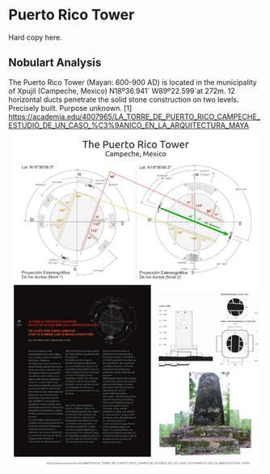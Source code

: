 # Puerto Rico Tower

Hard copy here.

## Nobulart Analysis

The Puerto Rico Tower (Mayan: 600-900 AD) is located in the municipality of Xpujil (Campeche, Mexico) N18º36.941´ W89º22.599´at 272m. 12 horizontal ducts penetrate the solid stone construction on two levels. Precisely built. Purpose unknown.
[1] https://academia.edu/4007965/LA_TORRE_DE_PUERTO_RICO_CAMPECHE_ESTUDIO_DE_UN_CASO_%C3%9ANICO_EN_LA_ARQUITECTURA_MAYA

![](img/photo_5975@20-11-2024_21-46-32.jpg)

